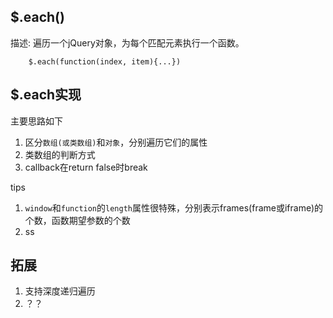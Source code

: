
## $.each()
描述: 遍历一个jQuery对象，为每个匹配元素执行一个函数。
```
    $.each(function(index, item){...})
```

## $.each实现
主要思路如下
1. 区分`数组(或类数组)`和`对象`，分别遍历它们的属性
2. 类数组的判断方式
3. callback在return false时break

tips
1. `window`和`function`的`length`属性很特殊，分别表示frames(frame或iframe)的个数，函数期望参数的个数
2. ss

## 拓展
1. 支持深度递归遍历
2. ？？